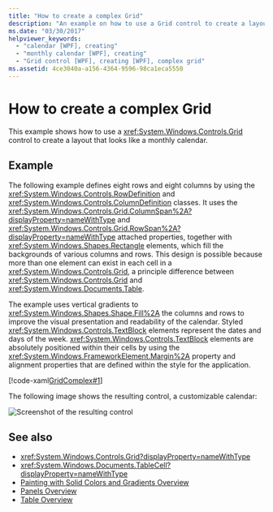 ```yaml
---
title: "How to create a complex Grid"
description: "An example on how to use a Grid control to create a layout that looks like a monthly calendar."
ms.date: "03/30/2017"
helpviewer_keywords: 
  - "calendar [WPF], creating"
  - "monthly calendar [WPF], creating"
  - "Grid control [WPF], creating [WPF], complex grid"
ms.assetid: 4ce3040a-a156-4364-9596-98ca1eca5550
---
```

# How to create a complex Grid

This example shows how to use a <xref:System.Windows.Controls.Grid> control to create a layout that looks like a monthly calendar.

## Example

The following example defines eight rows and eight columns by using the <xref:System.Windows.Controls.RowDefinition> and <xref:System.Windows.Controls.ColumnDefinition> classes. It uses the <xref:System.Windows.Controls.Grid.ColumnSpan%2A?displayProperty=nameWithType> and <xref:System.Windows.Controls.Grid.RowSpan%2A?displayProperty=nameWithType> attached properties, together with <xref:System.Windows.Shapes.Rectangle> elements, which fill the backgrounds of various columns and rows. This design is possible because more than one element can exist in each cell in a <xref:System.Windows.Controls.Grid>, a principle difference between <xref:System.Windows.Controls.Grid> and <xref:System.Windows.Documents.Table>.

The example uses vertical gradients to <xref:System.Windows.Shapes.Shape.Fill%2A> the columns and rows to improve the visual presentation and readability of the calendar. Styled <xref:System.Windows.Controls.TextBlock> elements represent the dates and days of the week. <xref:System.Windows.Controls.TextBlock> elements are absolutely positioned within their cells by using the <xref:System.Windows.FrameworkElement.Margin%2A> property and alignment properties that are defined within the style for the application.

[!code-xaml[GridComplex#1](~/samples/snippets/csharp/VS_Snippets_Wpf/GridComplex/CS/default.xaml#1)]

The following image shows the resulting control, a customizable calendar:

![Screenshot of the resulting control](././media/how-to-create-a-complex-grid/wpf-manual-calendar.png)

## See also

- <xref:System.Windows.Controls.Grid?displayProperty=nameWithType>
- <xref:System.Windows.Documents.TableCell?displayProperty=nameWithType>
- [Painting with Solid Colors and Gradients Overview](../graphics-multimedia/painting-with-solid-colors-and-gradients-overview.md)
- [Panels Overview](panels-overview.md)
- [Table Overview](../advanced/table-overview.md)